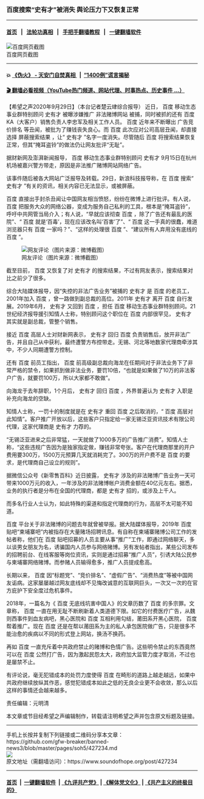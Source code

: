 ### 百度搜索“史有才”被消失 舆论压力下又恢复正常
------------------------

#### [首页](https://github.com/gfw-breaker/banned-news3/blob/master/README.md) &nbsp;&nbsp;|&nbsp;&nbsp; [法轮功真相](https://github.com/begood0513/basic/blob/master/README.md)  &nbsp;&nbsp;|&nbsp;&nbsp; [手把手翻墙教程](https://github.com/gfw-breaker/guides/wiki)  &nbsp;&nbsp;|&nbsp;&nbsp; [一键翻墙软件](https://github.com/gfw-breaker/nogfw/blob/master/README.md)  



<div><img alt="百度网页截图" src="https://img.soundofhope.org/2020-09/1001x465_240314496091-1601445020342.jpg"/>
<br/><figcaption class="caption">
 百度网页截图
</figcaption></div><hr/>

#### 💥 [《伪火》 - 天安门自焚真相 ](http://158.247.195.190:10000/videos/blog/weihuo.html)&nbsp; |&nbsp; [“1400例”谎言揭秘  ](http://158.247.195.190:10000/videos/blog/jiexi1400.html)

#### [ 🎬  翻墙必看视频（YouTube热门频道、网站代理、时事热点、历史事件 ...）](https://github.com/gfw-breaker/links/blob/master/banned.md)

<div><div class="Content__Wrapper sc-1bvya0-0 grZQxZ">
 <p class="meta-top">
  <span class="meta">
   【希望之声2020年9月29日】（本台记者楚云珒综合报导）
  </span>
  近日，
  <ok href="/term/8659">
   百度
  </ok>
  移动生态事业群特别顾问
  <ok href="/term/385657">
   史有才
  </ok>
  被曝涉嫌推广
  <ok href="/term/387205">
   非法赌博网站
  </ok>
  被捕，同时被抓的还有
  <ok href="/term/8659">
   百度
  </ok>
  KA（大客户）销售负责人李忠军及相关工作人员。
  <ok href="/term/8659">
   百度
  </ok>
  近年来不断曝出
  <ok href="/term/21400">
   广告竞价排名
  </ok>
  等丑闻，被批为了赚钱丧失良心。而
  <ok href="/term/8659">
   百度
  </ok>
  此次应对公司高层丑闻，却直接选择
  <ok href="/term/387211">
   屏蔽搜索结果
  </ok>
  ，让“
  <ok href="/term/385657">
   史有才
  </ok>
  ”名字一度消失。尽管随后
  <ok href="/term/8659">
   百度
  </ok>
  将搜索结果恢复正常，但其“掩耳盗铃”的做法仍让网友批评“无耻”。
 </p>
 <p>
  据财新网及澎湃新闻报导，
  <ok href="/term/8659">
   百度
  </ok>
  移动生态事业群特别顾问
  <ok href="/term/385657">
   史有才
  </ok>
  9月15日在杭州机场被嘉兴警方带走，原因是非法推广赌博网站网络广告。
 </p>
 <div class="AD_Embed__Wrap-sc-1xslmin-0 igMuqX module desktop">
  <div>
  </div>
 </div>
 <p>
  该事件随后被各大网站广泛报导及转载。29日，新浪科技报导称，在
  <ok href="/term/8659">
   百度
  </ok>
  搜索“
  <ok href="/term/385657">
   史有才
  </ok>
  ”有关的资讯，相关内容已无法显示，或被屏蔽。
 </p>
 <p>
  <ok href="/term/8659">
   百度
  </ok>
  直接出手封杀丑闻让中国网友相当愤怒，纷纷在微博上进行批评。有人说，
  <ok href="/term/8659">
   百度
  </ok>
  把服务大众的网络公器，变成为服务自己私利的工具，根本是“掩耳盗铃”，呼吁中共网管当局介入；有人说，“早就应该彻查
  <ok href="/term/8659">
   百度
  </ok>
  ，除了广告还有最乱的医院”、“
  <ok href="/term/8659">
   百度
  </ok>
  就是‘百毒’，现在应该改名叫‘百害’了”、“
  <ok href="/term/8659">
   百度
  </ok>
  这一手真的很蠢，难道浏览器只有
  <ok href="/term/8659">
   百度
  </ok>
  一家吗？”、“这样的处理很
  <ok href="/term/8659">
   百度
  </ok>
  ”、“建议所有人弃用没有底线的
  <ok href="/term/8659">
   百度
  </ok>
  ”。
 </p>
 <figure class="OImage__StyledFigure-sc-1lfley0-0 hHSfVg">
  <img alt="网友评论（图片来源：微博截图）" src="https://img.soundofhope.org/2020-09/1601445208835.png"/>
  <br/><figcaption>
   网友评论（图片来源：微博截图）
  </figcaption>
 </figure>
 <p>
  截至目前，
  <ok href="/term/8659">
   百度
  </ok>
  又恢复了对
  <ok href="/term/385657">
   史有才
  </ok>
  的搜索结果，不过有网友表示，搜索结果对比之前少了很多。
 </p>
 <p>
  综合大陆媒体报导，因“失控的非法广告业务”被捕的
  <ok href="/term/385657">
   史有才
  </ok>
  是
  <ok href="/term/8659">
   百度
  </ok>
  的老员工，2001年加入
  <ok href="/term/8659">
   百度
  </ok>
  ，曾一路做到副总裁的高位。2011年
  <ok href="/term/385657">
   史有才
  </ok>
  离开
  <ok href="/term/8659">
   百度
  </ok>
  自行发展。2019年6月，
  <ok href="/term/385657">
   史有才
  </ok>
  又回到
  <ok href="/term/8659">
   百度
  </ok>
  ，担任
  <ok href="/term/8659">
   百度
  </ok>
  移动生态事业群特别顾问。21世纪经济报导援引知情人士称，特别顾问这个职位在
  <ok href="/term/8659">
   百度
  </ok>
  内部很罕见，
  <ok href="/term/385657">
   史有才
  </ok>
  其实就是副总裁，管整个销售。
 </p>
 <p>
  接近
  <ok href="/term/8659">
   百度
  </ok>
  高层人士对财新网表示，
  <ok href="/term/385657">
   史有才
  </ok>
  回归
  <ok href="/term/8659">
   百度
  </ok>
  负责销售后，放开非法广告，并且自己从中获利，最终遭警方布控带走。无锡、河北等地数家代理商牵涉其中，不少人同期遭警方控制。
 </p>
 <p>
  还有
  <ok href="/term/8659">
   百度
  </ok>
  前员工指出，
  <ok href="/term/8659">
   百度
  </ok>
  前高级副总裁向海龙在任期间对于非法业务下了非常严格的禁令，如果抓到做非法业务，要罚10倍，“也就是如果做了10万的非法客户广告，就要罚100万，所以大家都不敢做”。
 </p>
 <p>
  向海龙于去年辞职，1个月后，
  <ok href="/term/385657">
   史有才
  </ok>
  回归
  <ok href="/term/8659">
   百度
  </ok>
  ，外界普遍认为
  <ok href="/term/385657">
   史有才
  </ok>
  入职是补充向海龙的空缺。
 </p>
 <p>
  知情人士称，一罚十的制度就是在
  <ok href="/term/385657">
   史有才
  </ok>
  重回
  <ok href="/term/8659">
   百度
  </ok>
  之后取消的，“
  <ok href="/term/8659">
   百度
  </ok>
  高层对此知情”。客户推广开放以后，这些客户只指定给一家无锡泛亚资讯技术有限公司代理，这家代理商是
  <ok href="/term/385657">
   史有才
  </ok>
  力荐的。
 </p>
 <p>
  “无锡泛亚进来之后非常猛，一天就做了1000多万的广告推广消费”。知情人士称，“这些违规广告因为是独家指定做，赚钱非常夸张。客户在代理商那里的开户费用要300万，1500万元预算几天就消耗完了。300万的开户费不是
  <ok href="/term/8659">
   百度
  </ok>
  的要求，是代理商自己设立的规则”。
 </p>
 <p>
  据微信公众号《新零售百科》近日披露，
  <ok href="/term/385657">
   史有才
  </ok>
  涉及的非法赌博广告业务一天可带来1000万元的收入，一年涉及的非法赌博帐户消费金额在40亿元左右。据悉，业务的执行者是分布在全国的代理商，都是
  <ok href="/term/385657">
   史有才
  </ok>
  招的，或涉及上千人。
 </p>
 <p>
  而多名行业人士认为，如此特殊的渠道和指定代理商的行为，高层不太可能不知道。
 </p>
 <div class="AD_Embed__Wrap-sc-1xslmin-0 igMuqX module desktop">
  <div>
  </div>
 </div>
 <p>
  <ok href="/term/8659">
   百度
  </ok>
  平台关于非法赌博的问题去年就曾被举报。据大陆媒体报导，2019年
  <ok href="/term/8659">
   百度
  </ok>
  贴吧“柬埔寨吧”内被指存在大量赌场招聘讯息。有自称在柬埔寨赌博公司工作的发帖者称，他们在
  <ok href="/term/8659">
   百度
  </ok>
  贴吧招募的人员主要从事“推广”工作，即通过网络聊天，多以谈男女朋友为名，诱骗国内人员参与网络赌博。另有发帖者指出，某些公司发布的招聘前台、在线客服等岗位资讯，实则是通过招募“推广人员”，引诱大陆公民参与柬埔寨网络赌博。而参赌人员输得愈多，推广人员提成愈高。
 </p>
 <p>
  长期以来，
  <ok href="/term/8659">
   百度
  </ok>
  因“标题党”、“竞价排名”、“虚假广告”、“消费热度”等被中国网友诟病。这家屡屡越过网友底线却不见悔改诚意的互联网巨头，一次又一次的在官方庇护下安全度过危机事件。
 </p>
 <p>
  2018年，一篇名为《
  <ok href="/term/8659">
   百度
  </ok>
  无底线坑害中国人》的文章历数了
  <ok href="/term/8659">
   百度
  </ok>
  的多宗罪。文章称，
  <ok href="/term/8659">
   百度
  </ok>
  一直在用无耻不断刷新着人类道德下限。如它的付费医疗广告，从魏则西事件到血友病吧，黑心医院和
  <ok href="/term/8659">
   百度
  </ok>
  互相利用勾结，莆田系开黑心医院，
  <ok href="/term/8659">
   百度
  </ok>
  帮着推广。现在
  <ok href="/term/8659">
   百度
  </ok>
  还是在帮以莆田系为主的私人承包医院做广告，只是很多不能治愈的疾病以不同的形式登上网站，换汤不换药。
 </p>
 <p>
  再如
  <ok href="/term/8659">
   百度
  </ok>
  一直充斥着中共政府禁止的赌博和色情广告。这些明令禁止的东西竟然可以在
  <ok href="/term/8659">
   百度
  </ok>
  公然打广告，因为激起民怨太大，政府加大监管力度才取消，不过也是屡禁不止。
 </p>
 <p>
  有评论说，毫无犯错成本的处罚力度使得
  <ok href="/term/8659">
   百度
  </ok>
  在畸形的道路上越走越远，如果中共政府继续放纵其作恶，感觉犯错成本如此之低的无良企业更不会收敛，那么以后这样的事情还会越来越多。
 </p>
 <p class="meta-btm">
  责任编辑：元明清
 </p>
 <p class="meta-btm">
  本文章或节目经希望之声编辑制作，转载请注明希望之声并包含原文标题及链接。
 </p>
</div>
</div>
<hr/>
手机上长按并复制下列链接或二维码分享本文章：<br/>
https://github.com/gfw-breaker/banned-news3/blob/master/pages/soh5/427234.md <br/>
<a href='https://github.com/gfw-breaker/banned-news3/blob/master/pages/soh5/427234.md'><img src='https://github.com/gfw-breaker/banned-news3/blob/master/pages/soh5/427234.md.png'/></a> <br/>
原文地址（需翻墙访问）：https://www.soundofhope.org/post/427234


------------------------
#### [首页](https://github.com/gfw-breaker/banned-news3/blob/master/README.md) &nbsp;|&nbsp; [一键翻墙软件](https://github.com/gfw-breaker/nogfw/blob/master/README.md) &nbsp;| [《九评共产党》](https://github.com/gfw-breaker/9ping.md/blob/master/README.md#九评之一评共产党是什么) | [《解体党文化》](https://github.com/gfw-breaker/jtdwh.md/blob/master/README.md) | [《共产主义的终极目的》](https://github.com/gfw-breaker/gczydzjmd.md/blob/master/README.md)


<img src='http://gfw-breaker.win/banned-news3/pages/soh5/427234.md' width='0px' height='0px'/>